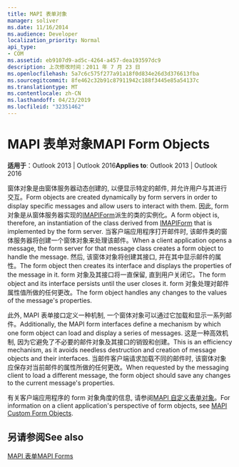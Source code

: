 ```yaml
---
title: MAPI 表单对象
manager: soliver
ms.date: 11/16/2014
ms.audience: Developer
localization_priority: Normal
api_type:
- COM
ms.assetid: eb9107d9-ad5c-4264-a457-dea193597dc9
description: 上次修改时间：2011 年 7 月 23 日
ms.openlocfilehash: 5a7c6c575f277a91a18f0d834e26d3d376613fba
ms.sourcegitcommit: 8fe462c32b91c87911942c188f3445e85a54137c
ms.translationtype: MT
ms.contentlocale: zh-CN
ms.lasthandoff: 04/23/2019
ms.locfileid: "32351462"
---
```

# <a name="mapi-form-objects"></a><span data-ttu-id="08cf8-103">MAPI 表单对象</span><span class="sxs-lookup"><span data-stu-id="08cf8-103">MAPI Form Objects</span></span>

  
  
<span data-ttu-id="08cf8-104">**适用于**：Outlook 2013 | Outlook 2016</span><span class="sxs-lookup"><span data-stu-id="08cf8-104">**Applies to**: Outlook 2013 | Outlook 2016</span></span> 
  
<span data-ttu-id="08cf8-105">窗体对象是由窗体服务器动态创建的, 以便显示特定的邮件, 并允许用户与其进行交互。</span><span class="sxs-lookup"><span data-stu-id="08cf8-105">Form objects are created dynamically by form servers in order to display specific messages and allow users to interact with them.</span></span> <span data-ttu-id="08cf8-106">因此, form 对象是从窗体服务器实现的[IMAPIForm](imapiformiunknown.md)派生的类的实例化。</span><span class="sxs-lookup"><span data-stu-id="08cf8-106">A form object is, therefore, an instantiation of the class derived from [IMAPIForm](imapiformiunknown.md) that is implemented by the form server.</span></span> <span data-ttu-id="08cf8-107">当客户端应用程序打开邮件时, 该邮件类的窗体服务器将创建一个窗体对象来处理该邮件。</span><span class="sxs-lookup"><span data-stu-id="08cf8-107">When a client application opens a message, the form server for that message class creates a form object to handle the message.</span></span> <span data-ttu-id="08cf8-108">然后, 该窗体对象将创建其接口, 并在其中显示邮件的属性。</span><span class="sxs-lookup"><span data-stu-id="08cf8-108">The form object then creates its interface and displays the properties of the message in it.</span></span> <span data-ttu-id="08cf8-109">form 对象及其接口将一直保留, 直到用户关闭它。</span><span class="sxs-lookup"><span data-stu-id="08cf8-109">The form object and its interface persists until the user closes it.</span></span> <span data-ttu-id="08cf8-110">form 对象处理对邮件属性值所做的任何更改。</span><span class="sxs-lookup"><span data-stu-id="08cf8-110">The form object handles any changes to the values of the message's properties.</span></span> 
  
<span data-ttu-id="08cf8-111">此外, MAPI 表单接口定义一种机制, 一个窗体对象可以通过它加载和显示一系列邮件。</span><span class="sxs-lookup"><span data-stu-id="08cf8-111">Additionally, the MAPI form interfaces define a mechanism by which one form object can load and display a series of messages.</span></span> <span data-ttu-id="08cf8-112">这是一种高效机制, 因为它避免了不必要的邮件对象及其接口的销毁和创建。</span><span class="sxs-lookup"><span data-stu-id="08cf8-112">This is an efficiency mechanism, as it avoids needless destruction and creation of message objects and their interfaces.</span></span> <span data-ttu-id="08cf8-113">当邮件客户端请求加载不同的邮件时, 该窗体对象应保存对当前邮件的属性所做的任何更改。</span><span class="sxs-lookup"><span data-stu-id="08cf8-113">When requested by the messaging client to load a different message, the form object should save any changes to the current message's properties.</span></span>
  
<span data-ttu-id="08cf8-114">有关客户端应用程序的 form 对象角度的信息, 请参阅[MAPI 自定义表单对象](mapi-custom-form-objects.md)。</span><span class="sxs-lookup"><span data-stu-id="08cf8-114">For information on a client application's perspective of form objects, see [MAPI Custom Form Objects](mapi-custom-form-objects.md).</span></span>
  
## <a name="see-also"></a><span data-ttu-id="08cf8-115">另请参阅</span><span class="sxs-lookup"><span data-stu-id="08cf8-115">See also</span></span>



[<span data-ttu-id="08cf8-116">MAPI 表单</span><span class="sxs-lookup"><span data-stu-id="08cf8-116">MAPI Forms</span></span>](mapi-forms.md)

